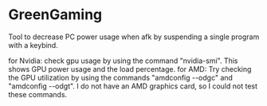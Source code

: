 # GreenGaming
Tool to decrease PC power usage when afk by suspending a single program with a keybind.

for Nvidia: check gpu usage by using the command "nvidia-smi". This shows GPU power usage and the load percentage.
for AMD: Try checking the GPU utilization by using the commands "amdconfig --odgc" and "amdconfig --odgt". I do not have an AMD graphics card, so I could not test these commands.
